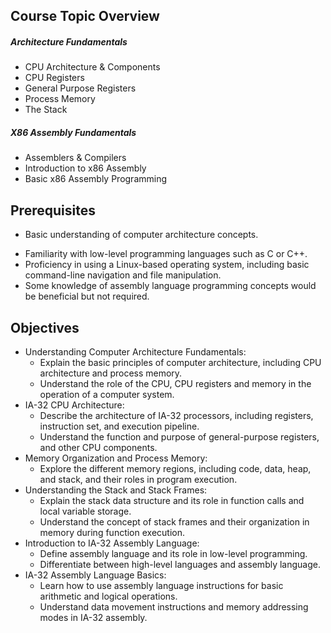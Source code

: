 ## Course Topic Overview
##### Architecture Fundamentals
+ CPU Architecture & Components
+ CPU Registers
+ General Purpose Registers
+ Process Memory
+ The Stack
##### X86 Assembly Fundamentals
+ Assemblers & Compilers
+ Introduction to x86 Assembly
+ Basic x86 Assembly Programming

## Prerequisites
+ Basic understanding of computer architecture concepts.
- Familiarity with low-level programming languages such as C or C++.
- Proficiency in using a Linux-based operating system, including basic command-line navigation and file manipulation.
- Some knowledge of assembly language programming concepts would be beneficial but not required.

## Objectives

- Understanding Computer Architecture Fundamentals:
	- Explain the basic principles of computer architecture, including CPU architecture and process memory.
	- Understand the role of the CPU, CPU registers and memory in the operation of a computer system.
- IA-32 CPU Architecture:
	- Describe the architecture of IA-32 processors, including registers, instruction set, and execution pipeline.
	- Understand the function and purpose of general-purpose registers, and other CPU components.
- Memory Organization and Process Memory:
	- Explore the different memory regions, including code, data, heap, and stack, and their roles in program execution.
- Understanding the Stack and Stack Frames:
	- Explain the stack data structure and its role in function calls and local variable storage.
	- Understand the concept of stack frames and their organization in memory during function execution.
- Introduction to IA-32 Assembly Language:
	- Define assembly language and its role in low-level programming.
	- Differentiate between high-level languages and assembly language.
- IA-32 Assembly Language Basics:
	- Learn how to use assembly language instructions for basic arithmetic and logical operations.
	- Understand data movement instructions and memory addressing modes in IA-32 assembly.
